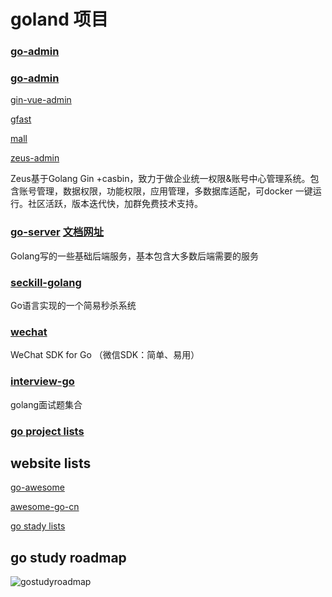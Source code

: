 # goland 项目



### [go-admin](https://github.com/go-admin-team/go-admin)

### [go-admin](https://github.com/GoAdminGroup/go-admin)


[gin-vue-admin](https://github.com/flipped-aurora/gin-vue-admin)



[gfast](https://github.com/tiger1103/gfast)

[mall](https://github.com/zchengo/mall)


[zeus-admin](https://github.com/bullteam/zeus-admin)

Zeus基于Golang Gin +casbin，致力于做企业统一权限&账号中心管理系统。包含账号管理，数据权限，功能权限，应用管理，多数据库适配，可docker 一键运行。社区活跃，版本迭代快，加群免费技术支持。



### [go-server](https://github.com/axetroy/go-server)  [文档网址](https://axetroy.github.io/go-server)

Golang写的一些基础后端服务，基本包含大多数后端需要的服务


### [seckill-golang](https://github.com/Nobodiesljh/seckill-golang)

Go语言实现的一个简易秒杀系统



### [wechat](https://github.com/silenceper/wechat)

WeChat SDK for Go （微信SDK：简单、易用）


### [interview-go](https://github.com/lifei6671/interview-go)

golang面试题集合


### [go project lists](https://github.com/0voice/Introduction-to-Golang)





## website lists

[go-awesome](https://github.com/shockerli/go-awesome)


[awesome-go-cn](https://github.com/yinggaozhen/awesome-go-cn)


[go stady lists](https://github.com/unknwon/go-study-index)



## go study roadmap

![gostudyroadmap](/images/golang_roadmap.png)
